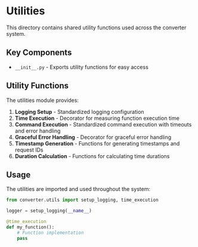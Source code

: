 # Utilities

This directory contains shared utility functions used across the converter system.

## Key Components

- `__init__.py` - Exports utility functions for easy access

## Utility Functions

The utilities module provides:

1. **Logging Setup** - Standardized logging configuration
2. **Time Execution** - Decorator for measuring function execution time
3. **Command Execution** - Standardized command execution with timeouts and error handling
4. **Graceful Error Handling** - Decorator for graceful error handling
5. **Timestamp Generation** - Functions for generating timestamps and request IDs
6. **Duration Calculation** - Functions for calculating time durations

## Usage

The utilities are imported and used throughout the system:

```python
from converter.utils import setup_logging, time_execution

logger = setup_logging(__name__)

@time_execution
def my_function():
    # Function implementation
    pass
```